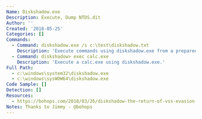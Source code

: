 ```yaml
---
Name: Diskshadow.exe
Description: Execute, Dump NTDS.dit
Author: ''
Created: '2018-05-25'
Categories: []
Commands:
  - Command: diskshadow.exe /s c:\test\diskshadow.txt
    Description: 'Execute commands using diskshadow.exe from a prepared diskshadow script.'
  - Command: diskshadow> exec calc.exe
    Description: 'Execute a calc.exe using diskshadow.exe.'
Full Path:
  - c:\windows\system32\diskshadow.exe
  - c:\windows\sysWOW64\diskshadow.exe
Code Sample: []
Detection: []
Resources:
  - https://bohops.com/2018/03/26/diskshadow-the-return-of-vss-evasion-persistence-and-active-directory-database-extraction/
Notes: Thanks to Jimmy - @bohops
---
```

